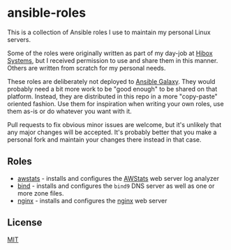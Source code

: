 # ansible-roles

This is a collection of Ansible roles I use to maintain my personal Linux servers.

Some of the roles were originally written as part of my day-job at [Hibox Systems](https://github.com/hiboxsystems), but I received permission to use and share them in this manner. Others are written from scratch for my personal needs.

These roles are deliberately not deployed to [Ansible Galaxy](https://galaxy.ansible.com/). They would probably need a bit more work to be "good enough" to be shared on that platform. Instead, they are distributed in this repo in a more "copy-paste" oriented fashion. Use them for inspiration when writing your own roles, use them as-is or do whatever you want with it.

Pull requests to fix obvious minor issues are welcome, but it's unlikely that any major changes will be accepted. It's probably better that you make a personal fork and maintain your changes there instead in that case.

## Roles

- [awstats](roles/awstats) - installs and configures the [AWStats](https://awstats.sourceforge.io/) web server log analyzer
- [bind](roles/bind) - installs and configures the `bind9` DNS server as well as one or more zone files.
- [nginx](roles/nginx) - installs and configures the [nginx](https://nginx.org/) web server

## License

[MIT](LICENSE)
